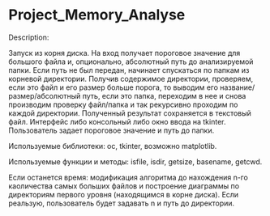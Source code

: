 # Project_Memory_Analyse
Description: 

Запуск из корня диска. На вход получает пороговое значение для большого файла и, опционально, абсолютный путь до анализируемой папки. Если путь не был передан, начинает спускаться по папкам из корневой директории. Получив содержимое директории, проверяем, если это файл и его размер больше порога, то выводим его название/размер/абсолютный путь, если это папка, переходим в нее и снова производим проверку файл/папка и так рекурсивно проходим по каждой директории. Полученный результат сохраняется в текстовый файл. Интерфейс либо консольный либо окно ввода на tkinter. Пользователь задает пороговое значение и путь до папки.

Используемые библиотеки: oc, tkinter, возможно matplotlib.

Используемые функции и методы: isfile, isdir, getsize, basename, getcwd.

Если останется время: модификация алгоритма до нахождения n-го каоличества самых больших файлов и построение диаграммы по директориям первого уровня (находящимся в корне диска). Если реальзую, пользователь будет задавать n и путь до директории.
